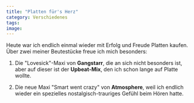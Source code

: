 ```yaml
---
title: "Platten für's Herz"
category: Verschiedenes
tags: 
image: 
---
```


Heute war ich endlich einmal wieder mit Erfolg und Freude Platten kaufen. Über zwei meiner Beutestücke freue ich mich besonders:  

  

1. Die "Lovesick"-Maxi von **Gangstarr**, die an sich nicht besonders ist, aber auf dieser ist der **Upbeat-Mix**, den ich schon lange auf Platte wollte.  

2. Die neue Maxi "Smart went crazy" von **Atmosphere**, weil ich endlich wieder ein spezielles nostalgisch-trauriges Gefühl beim Hören hatte.